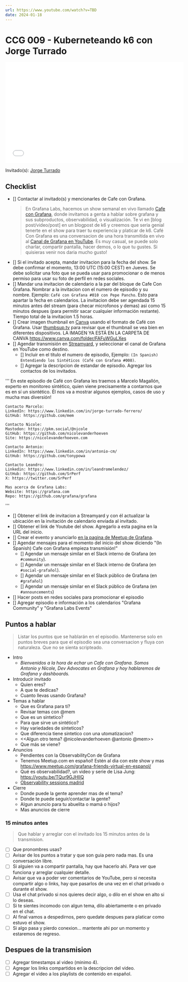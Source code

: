 ```yaml
---
url: https://www.youtube.com/watch?v=TBD
date: 2024-01-18
---
```

# CCG 009 - Kuberneteando k6 con Jorge Turrado

<iframe width="560" height="315" src="[https://www.youtube.com/watch?v=TBD](https://www.youtube.com/watch?v=TBD)" title="YouTube video player" frameborder="0" allow="accelerometer; autoplay; clipboard-write; encrypted-media; gyroscope; picture-in-picture" allowfullscreen></iframe>

Invitado(s): [Jorge Turrado](https://www.linkedin.com/in/jorge-turrado-ferrero/)

## Checklist

- [] Contactar al invitado(s) y mencionarles de Cafe con Grafana.
	> En Grafana Labs, hacemos un show semanal en vivo llamado [Cafe con Grafana](https://www.youtube.com/watch?v=fodMyzisa6s), donde invitamos a genta a hablar sobre grafana y sus subproductos, observabilidad, o visualización. Te vi en [blog post/video/post] en un blogpost de k6 y creemos que seria genial tenerte en el show para traer tu experiencia y platicar de k6.
	Café Con Grafana es una conversacion de una hora transmitida en vivo al [Canal de Grafana en YouTube](https://youtube.com/@grafana). Es muy casual, se puede solo charlar, compartir pantalla, hacer demos, o lo que tu gustes. Si quisieras venir nos daria mucho gusto! 
- [] Si el invitado acepta, mandar invitacion para la fecha del show. Se debe confirmar el momento, 13:00 UTC (15:00 CEST) en Jueves. Se debe solicitar una foto que se pueda usar para promocionar o de menos permiso para usar su foto de perfil en redes sociales.
- [] Mandar una invitacion de calendario a la par del bloque de Cafe Con Grafana. Nombrar a la invitacion con el numero de episodio y su nombre. Ejemplo: `Café con Grafana #010 con Pepe Pancho`. Esto para apartar la fecha en calendarios. La invitacion debe ser agendada 15 minutos antes del stream (para checar microfonos y demas) asi como 15 minutos despues (para permitir sacar cualquier información restante). Tiempo total de la invitacion 1.5 horas.
- [] Crear imagen thumbnail en [Canva](https://canva.com) usando el formato de Café con Grafana. Usar [thumbsup.tv](https://thumbsup.tv) para revisar que el thumbnail se vea bien en diferentes dispositivos. LA IMAGEN YA ESTÁ EN LA CARPETA DE CANVA https://www.canva.com/folder/FAFuWGuLXes
- [] Agendar transmisión en [Streamyard](https://streamyard.com), y seleccionar el canal de Grafana en YouTube como destino.
	- [] Incluir en el titulo el numero de episodio, Ejemplo: `(In Spanish) Entendiendo los Sintéticos (Café con Grafana #008)`.
	- [] Agregar la descripcion de estandar de episodio. Agregar los contactos de los invitados.
	
'''
	En este episodio de Café con Grafana les traemos a Marcelo Magallón, experto en monitoreo sintético, quien viene precisamente a contarnos que es en sí un sisntético.
	Él nos va a mostrar algunos ejemplos, casos de uso y mucha mas diversión!

	Contacto Marcelo:
	LinkedIn: https://www.linkedin.com/in/jorge-turrado-ferrero/
	GitHub: https://github.com/mem

	Contacto Nicole:
	Mastodon: https://pkm.social/@nicole
	GitHub: https://github.com/nicolevanderhoeven
	Site: https://nicolevanderhoeven.com

	Contacto Antonio:
	LinkedIn: https://www.linkedin.com/in/antonio-cm/
	GitHub: https://github.com/tonypowa

	Contacto Leandro:
	Linkedin: https://www.linkedin.com/in/leandromelendez/
	GitHub: https://github.com/SrPerf
	X: https://twitter.com/SrPerf

	Mas acerca de Grafana Labs:
	Website: https://grafana.com
	Repo: https://github.com/grafana/grafana
'''
- [] Obtener el link de invitacion a Streamyard y con él actualizar la ubicación en la invitación de calendario enviada al invitado.
- [] Obtener el link de Youtube del show. Agregarlo a esta pagina en la URL del inicio.
- [] Crear el evento y anunciarlo [en la pagina de Meetup de Grafana](https://www.meetup.com/grafana-friends-virtual-meetup-group/).
- [] Agendar mensajes para el momento del inicio del show diciendo "(In Spanish) Cafe con Grafana empieza transmisión!"
	- [] Agendar un mensaje similar en el Slack interno de Grafana  (en `#community`).
	- [] Agendar un mensaje similar en el Slack interno de Grafana  (en `#social-grafañol`).
	- [] Agendar un mensaje similar en el Slack público de Grafana  (en `#grafañol`)
	- [] Agendar un mensaje similar en el Slack público de Grafana  (en `#announcements`)
- [] Hacer posts en redes sociales para promocionar el episodio
- [] Agregar episodio e información a los calendarios "Grafana Community" y "Grafana Labs Events"


## Puntos a hablar

> Listar los puntos que se hablarán en el episodio. Mantenerse solo en puntos breves para que el episodio sea una conversacion y fluya con naturaleza. Que no se sienta scripteado.

- Intro
	- *Bienvenidos a la hora de echar un Cafe con Grafana. Somos Antonio y Nicole, Dev Advocates en Grafana y hoy hablaremos de Grafana y dashboards.*
- Introducir invitado
	- Quien eres?
	- A que te dedicas?
	- Cuanto llevas usando Grafana?
- Temas a hablar
	- Que es Grafana para ti?
	- Revisar temas con @mem
	- Que es un sintetico?
	- Para que sirve un sintético?
	- Hay variedades de sinteticos?
	- Que diferencia tiene sintetico con una utomatizacion?
	- <<Algun otro tema? @nicolevanderhoeven @antonio @mem>>
	- Que más se viene?
- Anuncios
	- Pendientes con la ObservabilityCon de Grafana
 	- Tenemos Meetup.com en español! Estén al dia con este show y mas https://www.meetup.com/grafana-friends-virtual-en-espanol/
	- Qué es observabilidad?, un video y serie de Lisa Jung: https://youtu.be/TQur9GJHIIQ
	- [Observability sessions madrid](https://grafana.com/about/events/obsessions/2024/madrid/)
- Cierre
	- Donde puede la gente aprender mas de el tema?
	- Donde te puede seguir/contactar la gente?
	- Algun anuncio para tu abuelita o mamá o hijos?
	- Mas anuncios de cierre

### 15 minutos antes

> Que hablar y arreglar con el invitado los 15 minutos antes de la transmision.

- [ ] Que pronombres usas?
- [ ] Avisar de los puntos a tratar y que son guia pero nada mas. Es una conversación libre.
- [ ] Si alguien va a compartir pantalla, hay que hacerlo ahi. Para ver que funciona y arreglar cualquier detalle.
- [ ] Avisar que va a poder ver comentarios de YouTube, pero si necesita compartir algo o links, hay que pasarlos de una vez en el chat privado o durante el show.
- [ ] Usa el chat privado si nos quieres decir algo, o dilo en el show en alto si lo deseas.
- [ ] Si te sientes incomodo con algun tema, dilo abiertamente o en privado en el chat.
- [ ] Al final vamos a despedirnos, pero quedate despues para platicar como estuvo el show.
- [ ] Si algo pasa y pierdo conexion... mantente ahi por un momento y estaremos de regreso.

## Despues de la transmision

- [ ] Agregar timestamps al video (minimo 4).
- [ ] Agregar los links compartidos en la descripcion del video.
- [ ] Agregar el video a los playlists de contenido en español.

